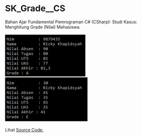 # SK_Grade__CS
Bahan Ajar Fundamental Pemrograman C# (CSharp): Studi Kasus: Menghitung Grade (Nilai) Mahasiswa.<br><br>
<img src="https://github.com/RizkyKhapidsyah/SK_Grade__CS/blob/master/Result/001.PNG">
<img src="https://github.com/RizkyKhapidsyah/SK_Grade__CS/blob/master/Result/002.PNG"><br><br>
Lihat <a href="https://github.com/RizkyKhapidsyah/SK_Grade__CS/blob/master/Program.cs">Source Code.</a>
